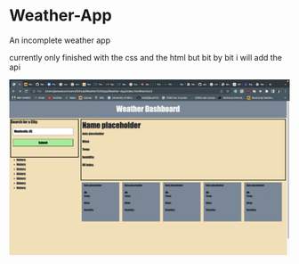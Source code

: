 # Weather-App

An incomplete weather app

currently only finished with the css and the html but bit by bit i will add the api


![Weather-App demo](./assets/images/screenshot.png)
